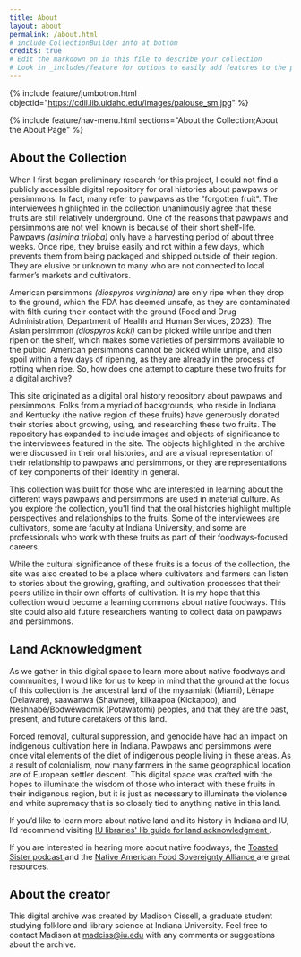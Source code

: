 ```yaml
---
title: About
layout: about
permalink: /about.html
# include CollectionBuilder info at bottom
credits: true
# Edit the markdown on in this file to describe your collection
# Look in _includes/feature for options to easily add features to the page
---
```


{% include feature/jumbotron.html objectid="https://cdil.lib.uidaho.edu/images/palouse_sm.jpg" %}

{% include feature/nav-menu.html sections="About the Collection;About the About Page" %}

## About the Collection

When I first began preliminary research for this project, I could not find a publicly accessible digital repository for oral histories about pawpaws or persimmons. In fact, many refer to pawpaws as the "forgotten fruit". The interviewees highlighted in the collection unanimously agree that these fruits are still relatively underground. One of the reasons that pawpaws and persimmons are not well known is because of their short shelf-life. Pawpaws <em> (asimina triloba) </em> only have a harvesting period of about three weeks. Once ripe, they bruise easily and rot within a few days, which prevents them from being packaged and shipped outside of their region. They are elusive or unknown to many who are not connected to local farmer’s markets and cultivators. 

American persimmons <em> (diospyros virginiana) </em> are only ripe when they drop to the ground, which the FDA has deemed unsafe, as they are contaminated with filth during their contact with the ground (Food and Drug Administration, Department of Health and Human Services, 2023). The Asian persimmon <em> (diospyros kaki) </em> can be picked while unripe and then ripen on the shelf, which makes some varieties of persimmons available to the public. American persimmons cannot be picked while unripe, and also spoil within a few days of ripening, as they are already in the process of rotting when ripe. So, how does one attempt to capture these two fruits for a digital archive?

This site originated as a digital oral history repository about pawpaws and persimmons. Folks from a myriad of backgrounds, who reside in Indiana and Kentucky (the native region of these fruits) have generously donated their stories about growing, using, and researching these two fruits. The repository has expanded to include images and objects of significance to the interviewees featured in the site. The objects highlighted in the archive were discussed in their oral histories, and are a visual representation of their relationship to pawpaws and persimmons, or they are representations of key components of their identity in general.

This collection was built for those who are interested in learning about the different ways pawpaws and persimmons are used in material culture. As you explore the collection, you'll find that the oral histories highlight multiple perspectives and relationships to the fruits. Some of the interviewees are cultivators, some are faculty at Indiana University, and some are professionals who work with these fruits as part of their foodways-focused careers. 

While the cultural significance of these fruits is a focus of the collection, the site was also created to be a place where cultivators and farmers can listen to stories about the growing, grafting, and cultivation processes that their peers utilize in their own efforts of cultivation. It is my hope that this collection would become a learning commons about native foodways. This site could also aid future researchers wanting to collect data on pawpaws and persimmons. 

## Land Acknowledgment

As we gather in this digital space to learn more about native foodways and communities, I would like for us to keep in mind that the ground at the focus of this collection is the ancestral land of the myaamiaki (Miami), Lënape (Delaware), saawanwa (Shawnee), kiikaapoa (Kickapoo), and Neshnabé/Bodwéwadmik (Potawatomi) peoples, and that they are the past, present, and future caretakers of this land.  

Forced removal, cultural suppression, and genocide have had an impact on indigenous cultivation here in Indiana. Pawpaws and persimmons were once vital elements of the diet of indigenous people living in these areas. As a result of colonialism, now many farmers in the same geographical location are of European settler descent. This digital space was crafted with the hopes to illuminate the wisdom of those who interact with these fruits in their indigenous region, but it is just as necessary to illuminate the violence and white supremacy that is so closely tied to anything native in this land.  

If you’d like to learn more about native land and its history in Indiana and IU, I’d recommend visiting <a href="https://guides.libraries.indiana.edu/nais/landacknowledgmentguide"> IU libraries' lib guide for land acknowledgment </a>.   

If you are interested in hearing more about native foodways, the <a href="https://toastedsisterpodcast.com/">Toasted Sister podcast </a> and the <a href="https://nativefoodalliance.org/"> Native American Food Sovereignty Alliance </a> are great resources.  

## About the creator

This digital archive was created by Madison Cissell, a graduate student studying folklore and library science at Indiana University. Feel free to contact Madison at madciss@iu.edu with any comments or suggestions about the archive. 
